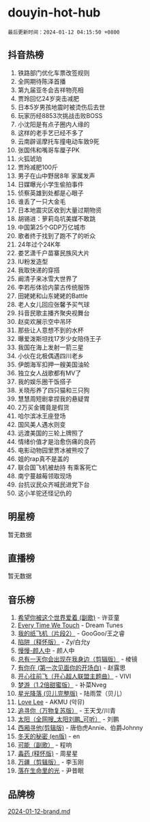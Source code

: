 # douyin-hot-hub

`最后更新时间：2024-01-12 04:15:50 +0800`

## 抖音热榜

1. 铁路部门优化车票改签规则
1. 全网期待陈泽首播
1. 第九届亚冬会吉祥物亮相
1. 贾玲回忆24岁突击减肥
1. 日本5岁男孩地震时被烫伤后去世
1. 玩家历经8853次挑战击败BOSS
1. 小沈阳是有点子圈内人缘的
1. 这样的老手艺已经不多了
1. 云南辟谣摩托车撞电动车致9死
1. 张国伟和嘴哥车厘子PK
1. 火狐琥珀
1. 贾玲减肥100斤
1. 男子在山中野居8年 家属发声
1. 日媒曝光小学生偷拍事件
1. 侦察英雄到处都是心眼子
1. 谁丢了一只大金毛
1. 日本地震灾区收到大量过期物资
1. 胡锡进：萝莉岛坑美媒不敢跳
1. 中国第25个GDP万亿城市
1. 歌者终于找到了跑不了的听众
1. 24年过个24K年
1. 娄艺潇千户苗寨民族风大片
1. IU粉发造型
1. 我取快递的穿搭
1. 阚清子来冰雪大世界了
1. 李若彤体验内蒙古传统服饰
1. 田姥姥和山东姥姥的Battle
1. 老人女儿回应张馨予买气球
1. 抖音民歌主播齐聚央视舞台
1. 赵奕欢展示空中吊环
1. 那些让人意想不到的水杯
1. 曝爱泼斯坦找17岁少女陪侍王子
1. 我国在海上发射一箭三星
1. 小伙在北极偶遇四川老乡
1. 伊朗海军扣押一艘美国油轮
1. 独立女人战歌都有MV了
1. 我的娱乐圈干饭搭子
1. 关晓彤养了四只猫和三只狗
1. 慧慧周短剧拿捏我的悬疑胃
1. 2万买金镯竟是假货
1. 哈尔滨冰王座登场
1. 国风美人遇水则变
1. 远渡美国的三轮上牌照了
1. 情绪价值才是治愈伤痛的良药
1. 电影动物园里贾冰被熊咬了
1. 姐的rap真不是盖的
1. 联合国飞机被劫持 有乘客死亡
1. 南宁蔓越莓领取现场
1. 台抗议民众齐喊民进党下台
1. 这小羊驼还怪记仇的

## 明星榜

暂无数据

## 直播榜

暂无数据

## 音乐榜

1. [希望你被这个世界爱着 (副歌)](https://sf6-cdn-tos.douyinstatic.com/obj/tos-cn-ve-2774/oUHCmWQfZlE3QQBKBeD8rCFLpJzPgCpImhsxMt) - 许亚童
1. [Every Time We Touch](https://sf3-cdn-tos.douyinstatic.com/obj/tos-cn-ve-2774/ogN6lUKQeBBfEVhIOMikG1CcJjugxk1tztZyhP) - Dream Tunes
1. [我的纸飞机（片段2）](https://sf6-cdn-tos.douyinstatic.com/obj/tos-cn-ve-2774/oM2ZrKcg2CD5AeRB2gkeXOFB1IxAGJdZPazYHf) - GooGoo/王之睿
1. [陷阱（释怀版）](https://sf3-cdn-tos.douyinstatic.com/obj/tos-cn-ve-2774/oE8C21LeZrzKLDFfQYgMzx4GAIHageG5IzayY7) - Zy/白允y
1. [慢慢-颜人中](https://sf3-cdn-tos.douyinstatic.com/obj/tos-cn-ve-2774/ocjHNfBXdBxQNC8ZGAeoLMFTUgtBg8bkExunDC) - 颜人中
1. [总有一天你会出现在我身边（剪辑版）](https://sf3-cdn-tos.douyinstatic.com/obj/tos-cn-ve-2774/oMLsHwhWW7CYoAhoWB9EXUQIzNBsfAJxpAoxCU) - 棱镜
1. [有你在 (第一次见面你的开场白)](https://sf3-cdn-tos.douyinstatic.com/obj/tos-cn-ve-2774/oAthrQ3ClJBfI57uBoFEgNDYtNCZ0TSYQQfxQ0) - 赵露思
1. [开心往前飞（开心超人联盟主题曲）](https://sf86-cdn-tos.douyinstatic.com/obj/tos-cn-ve-2774/9d8fb7c82cf1421fb93a9fe925275e0a) - VIVI
1. [梦游（1.2倍甜蜜版）](https://sf3-cdn-tos.douyinstatic.com/obj/tos-cn-ve-2774/o4gyAUm8hwufoEABmwVIiQtHsFuGzAEEWtNMzo) - 补菜Nveg
1. [星光降落 (贝儿完整版)](https://sf6-cdn-tos.douyinstatic.com/obj/tos-cn-ve-2774/okwB9hAwyAtsFFkFBzAX1hOOfQuIoMNs0W2Mwr) - 陆雨萱（贝儿）
1. [Love Lee](https://sf3-cdn-tos.douyinstatic.com/obj/tos-cn-ve-2774/o05GbkJGbCBTdDnMtB0fwOYgkeZp23vrWQDQBS) - AKMU (악뮤)
1. [追寻你（万物复苏版）](https://sf86-cdn-tos.douyinstatic.com/obj/tos-cn-ve-2774/oYeAZJsbjIDit9APmBg8u6uDUQnHmoCf3gbo74) - 王天戈/川青
1. [太阳（全网搜_太阳刘鹏_可听）](https://sf86-cdn-tos.douyinstatic.com/obj/tos-cn-ve-2774/ogWbyIQnlBFImVbeDocRdCIYtBHlbJXgfZMvgz) - 刘鹏
1. [西厢寻他(剪辑版)](https://sf3-cdn-tos.douyinstatic.com/obj/tos-cn-ve-2774/oUsAVfAQKlRNxEv5qxvIB8o5qmIWUcXbzJKJhw) - 唐伯虎Annie、伯爵Johnny
1. [冬天的秘密 (en版)](https://sf86-cdn-tos.douyinstatic.com/obj/tos-cn-ve-2774/okIuMHDdzyf3FjGK4Lphe1vfHcQaPIHAg0Z4CR) - en
1. [可能（副歌）](https://sf86-cdn-tos.douyinstatic.com/obj/tos-cn-ve-2774/cde1731888894259b333569393c2fb51) - 程响
1. [毒药 (释怀版)](https://sf3-cdn-tos.douyinstatic.com/obj/tos-cn-ve-2774/oYILMEAzspdZBIzy4frJNB8ZHPHWAhiwowd4Ad) - 周星星
1. [万疆（剪辑版）](https://sf86-cdn-tos.douyinstatic.com/obj/tos-cn-ve-2774/ooG7oVgFlDTelKCjCsTTobQvbdtj1BBQXnfZd8) - 李玉刚
1. [落在生命里的光](https://sf86-cdn-tos.douyinstatic.com/obj/tos-cn-ve-2774/d9ffa8c090124ea58bb10df9b510c01d) - 尹昔眠

## 品牌榜

[2024-01-12-brand.md](2024-01-12-brand.md)
